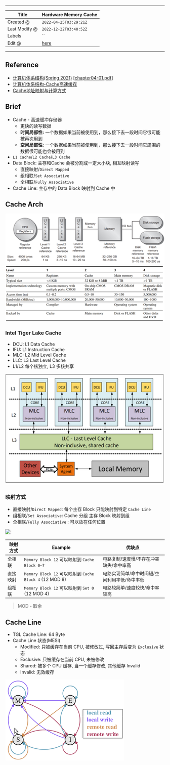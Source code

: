-----

| Title         | Hardware Memory Cache                               |
| ------------- | --------------------------------------------------- |
| Created @     | `2022-04-25T03:29:21Z`                              |
| Last Modify @ | `2022-12-22T03:40:52Z`                              |
| Labels        | \`\`                                                |
| Edit @        | [here](https://github.com/junxnone/xwiki/issues/16) |

-----

## Reference

  - [计算机体系结构(Spring 2021)](http://staff.ustc.edu.cn/~xhzhou/CA-Spring2021/CA.html)
    \[[chapter04-01.pdf](https://github.com/junxnone/linuxwiki/files/8551388/chapter04-01.pdf)\]
  - [计算机体系结构-Cache高速缓存](https://zhuanlan.zhihu.com/p/482651908)
  - [Cache地址映射与计算方式](https://www.cnblogs.com/AD-milk/p/13225494.html)

## Brief

  - Cache - 高速缓冲存储器
      - 更快的读写数据
      - **时间局部性:** 一个数据如果当前被使用到，那么接下去一段时间它很可能被再次用到
      - **空间局部性:** 一个数据如果当前被使用到，那么接下去一段时间它周围的数据很可能也会被用到
  - `L1 Cache`/`L2 Cache`/`L3 Cache`
  - Data Block: 主存和Cache 会被分割成一定大小块, 相互映射读写
      - 直接映射/`Direct Mapped`
      - 组相联/`Set Associative`
      - 全相联/`Fully Associative`
  - Cache Line: 主存中的 Data Block 映射到 Cache 中

## Cache Arch

![image](media/4221f2458d6d7ca5cbb73879cd6f91d8cad9d527.png)
![image](media/ec9d61664ec70c839ce059a61e373d6af52d1275.png)

### Intel Tiger Lake Cache

  - DCU: L1 Data Cache
  - IFU: L1 Instruction Cache
  - MLC: L2 Mid Level Cache
  - LLC: L3 Last Level Cache
  - L1/L2 每个核独立, L3 多核共享

![image](media/f7fc434384f0ba18b9babc30d7c14d08b4a9738d.png)

### 映射方式

  - 直接映射/`Direct Mapped`: 每个主存 Block 只能映射到特定 `Cache Line`
  - 组相联/`Set Associative`: Cache 分组 主存 Block 映射到组
  - 全相联/`Fully Associative` : 可以放在任何位置

<img width=500 src="https://user-images.githubusercontent.com/2216970/165017679-58109c88-1645-4171-9ca1-4e6fa9028f57.png">

| 映射方式 | Example                                            | 优缺点                      |
| ---- | -------------------------------------------------- | ------------------------ |
| 全相联  | `Memory Block 12` 可以映射到 `Cache Block 0~7`          | 电路复制/速度慢/不存在冲突缺失/命中率高    |
| 直接映射 | `Memory Block 12` 可以映射到 `Cache Block 4` (12 MOD 8) | 电路实现简单/命中时间短/空间利用率低/命中率低 |
| 组相联  | `Memory Block 12` 可以映射到 `Set 0` (12 MOD 4)         | 电路较简单/速度较快/命中率较高         |

> MOD - 取余

## Cache Line

  - TGL Cache Line: 64 Byte
  - Cache Line 状态(MESI)
      - Modified: 只被缓存在当前 CPU, 被修改过, 写回主存后变为 `Exclusive` 状态
      - Exclusive: 只被缓存在当前 CPU, 未被修改
      - Shared: 被多个 CPU 缓存, 当一个缓存修改, 其他缓存 Invalid
      - Invalid: 无效缓存

![image](media/4f6591de3d025b875daa1edebf9275ad67e5d73b.png)
